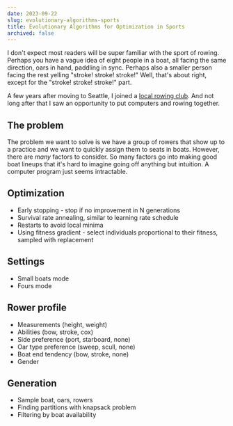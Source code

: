 ```yaml
---
date: 2023-09-22
slug: evolutionary-algorithms-sports
title: Evolutionary Algorithms for Optimization in Sports
archived: false
---
```


I don't expect most readers will be super familiar with the sport of rowing. Perhaps you have a vague idea of eight people in a boat, all facing the same direction, oars in hand, paddling in sync. Perhaps also a smaller person facing the rest yelling "stroke! stroke! stroke!" Well, that's about right, except for the "stroke! stroke! stroke!" part.

A few years after moving to Seattle, I joined a <a href="https://lakeunioncrew.com" target="_blank">local rowing club</a>. And not long after that I saw an opportunity to put computers and rowing together.

## The problem

The problem we want to solve is we have a group of rowers that show up to a practice and we want to quickly assign them to seats in boats. However, there are <i>many</i> factors to consider. So many factors go into making good boat lineups that it's hard to imagine going off anything but intuition. A computer program just seems intractable.

## Optimization

- Early stopping - stop if no improvement in N generations
- Survival rate annealing, similar to learning rate schedule
- Restarts to avoid local minima
- Using fitness gradient - select individuals proportional to their fitness, sampled with replacement

## Settings

- Small boats mode
- Fours mode

## Rower profile

- Measurements (height, weight)
- Abilities (bow, stroke, cox)
- Side preference (port, starboard, none)
- Oar type preference (sweep, scull, none)
- Boat end tendency (bow, stroke, none)
- Gender

## Generation

- Sample boat, oars, rowers
- Finding partitions with knapsack problem
- Filtering by boat availability
